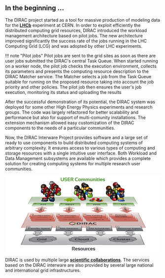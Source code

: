 
## In the beginning ...

The DIRAC project started as a tool for massive production of modeling data for the [**LHCb**](http://lhcb.cern.ch) experiment at CERN. 
In order to exploit efficiently the distributed computing grid resources, DIRAC introduced the workload management architecture based on pilot jobs.
The new architecture improved significantly the success rate of the jobs running in the LHC Computing Grid (LCG) and was adopted by other LHC
experiments. 

!!! note "Pilot jobs"
    Pilot jobs are sent to the grid sites as soon as there are user jobs submitted the DIRAC's central Task Queue. When started running 
    on a worker node, the pilot job checks the execution environment, collects its parameters and presents the computing resource description to 
    the DIRAC Matcher service. The Matcher selects a job from the Task Queue suitable for running on the proposed resource taking into account the job
    priority and other policies. The pilot job then ensures the user's job execution, monitoring its status and uploading the results 


After the successful demonstration of its potential, the DIRAC system was deployed for some other High Energy Physics experiments and research groups.
The code was largely refactored for better scalability and performance but also for support of multi-comunity installations. The extension mechanism allowed
easy customization of the DIRAC components to the needs of a particular communities. 

Now, the DIRAC Interware Project provides software and a large set of ready to use components to build distributed computing systems of arbitrary complexity. It ensures access to various types of computing and storage resources with a single intuitive user interface. Both Workload and Data Management subsystems are available which provides a complete solution for creating computing systems for multiple research user communities.


![DIRAC Overview](assets/images/DIRAC_overview.jpg)


DIRAC is used by multiple large [**scientific collaborations**](users.html). The services based on the DIRAC interware are also provided by several large national and international grid infrastructures.